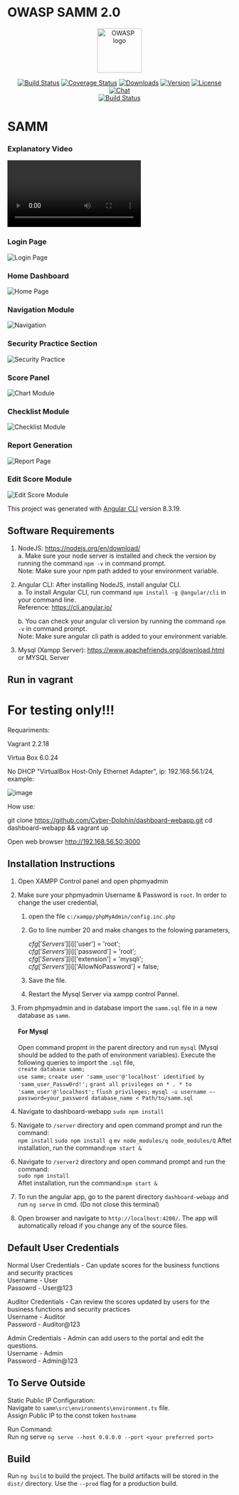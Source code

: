 # OWASP SAMM 2.0

<p align="center"><a href="https://owasp.org" target="_blank" rel="noopener noreferrer"><img width="100" src="src/favicon.ico" alt="OWASP logo"></a></p>

<p align="center">
  <a href="https://circleci.com/gh/vuejs/vue/tree/dev"><img src="https://img.shields.io/circleci/project/github/vuejs/vue/dev.svg?sanitize=true" alt="Build Status"></a>
  <a href="https://codecov.io/github/vuejs/vue?branch=dev"><img src="https://img.shields.io/codecov/c/github/vuejs/vue/dev.svg?sanitize=true" alt="Coverage Status"></a>
  <a href="https://npmcharts.com/compare/vue?minimal=true"><img src="https://img.shields.io/npm/dm/vue.svg?sanitize=true" alt="Downloads"></a>
  <a href="https://www.npmjs.com/package/vue"><img src="https://img.shields.io/npm/v/vue.svg?sanitize=true" alt="Version"></a>
  <a href="https://www.npmjs.com/package/vue"><img src="https://img.shields.io/npm/l/vue.svg?sanitize=true" alt="License"></a>
  <a href="https://chat.vuejs.org/"><img src="https://img.shields.io/badge/chat-on%20discord-7289da.svg?sanitize=true" alt="Chat"></a>
  <br>
  <a href="https://app.saucelabs.com/builds/50f8372d79f743a3b25fb6ca4851ca4c"><img src="https://app.saucelabs.com/buildstatus/vuejs" alt="Build Status"></a>
</p>

# SAMM


### Explanatory Video

![Video](src/assets/media/VIDEO-2020-03-21-12-08-11.mp4)


### Login Page

![Login Page](src/assets/media/sc1.PNG)


### Home Dashboard

![Home Page](src/assets/media/sc2.png)


### Navigation Module

![Navigation](src/assets/media/sc3.png)



### Security Practice Section

![Security Practice](src/assets/media/sc5.png)


### Score Panel

![Chart Module](src/assets/media/sc6.png)


### Checklist Module

![Checklist Module](src/assets/media/sc7.png)


### Report Generation

![Report Page](src/assets/media/sc8.png)


### Edit Score Module

![Edit Score Module](src/assets/media/sc9.png)


This project was generated with [Angular CLI](https://github.com/angular/angular-cli) version 8.3.19.

## Software Requirements

1) NodeJS: https://nodejs.org/en/download/  
   a. Make sure your node server is installed and check the version by running the command `npm -v` in command prompt.  
   Note: Make sure your npm path added to your environment variable. 

2) Angular CLI:  After installing NodeJS, install angular CLI.  
    a. To install Angular CLI, run command `npm install -g @angular/cli` in your command line.  
            Reference: https://cli.angular.io/

    b. You can check your angular cli version by running the command `npm -v` in command prompt.  
    Note: Make sure angular cli path is added to your environment variable.  
    
3) Mysql (Xampp Server): https://www.apachefriends.org/download.html or MYSQL Server 

## Run in vagrant

# For testing only!!!

Requariments:

Vagrant 2.2.18

Virtua Box 6.0.24

No DHCP "VirtualBox Host-Only Ethernet Adapter", ip: 192.168.56.1/24, example:

![image](https://user-images.githubusercontent.com/16451776/133780515-9143c08f-1b1e-44e3-9587-517e9b28ba80.png)

How use:

git clone https://github.com/Cyber-Dolphin/dashboard-webapp.git
cd dashboard-webapp && vagrant up

Open web browser http://192.168.56.50:3000

## Installation Instructions 

1) Open XAMPP Control panel and open phpmyadmin
2) Make sure your phpmyadmin Username & Password is `root`.
    In order to change the user credential,
    1) open the file `c:/xampp/phpMyAdmin/config.inc.php`
    2) Go to line number 20 and make changes to the folowing parameters,
    
        $cfg['Servers'][$i]['user'] = 'root';  
        $cfg['Servers'][$i]['password'] = 'root';  
        $cfg['Servers'][$i]['extension'] = 'mysqli';  
        $cfg['Servers'][$i]['AllowNoPassword'] = false;
        
    3) Save the file.
    4) Restart the Mysql Server via xampp control Pannel.
    
3) From phpmyadmin and in database import the `samm.sql` file in a new database as `samm`.
    #### For Mysql 
    Open command propmt in the parent directory and run `mysql` (Mysql should be added to the path of environment variables). Execute the following queries to import the `.sql` file,  
    `create database samm;`  
    `use samm;`
    `create user 'samm_user'@'localhost' identified by 'samm_user_Passw0rd!';`
    `grant all privileges on * . * to 'samm_user'@'localhost';`
    `flush privileges;`
    `mysql -u username –-password=your_password database_name < Path/to/samm.sql`
4) Navigate to dashboard-webapp `sudo npm install` 
4) Navigate to `/server` directory and open command prompt and run the command:  
     `npm install`
     `sudo npm install q`
     `mv node_modules/q node_modules/Q`
      Aftet installation, run the command:`npm start &`
5) Navigate to `/server2` directory and open command prompt and run the command:  
    `sudo npm install`   
    Aftet installation, run the command:`npm start &`
6) To run the angular app, go to the parent directory `dashboard-webapp` and run `ng serve` in cmd. (Do not close this terminal)
7) Open browser and navigate to `http://localhost:4200/`. The app will automatically reload if you change any of the source files.
    
## Default User Credentials
Normal User Credentials - Can update scores for the business functions and security practices  
Username - User  
Passowrd - User@123

Auditor Credentials - Can review the scores updated by users for the business functions and security practices  
Username - Auditor  
Password - Auditor@123  
    
Admin Credentials - Admin can add users to the portal and edit the questions.  
Username - Admin  
Password - Admin@123
    

## To Serve Outside

Static Public IP Configuration:  
Navigate to `samm\src\environments\environment.ts` file.  
Assign Public IP to the const token `hostname` 

Run Command:  
Run ng serve `ng serve --host 0.0.0.0 --port <your preferred port>`

## Build
Run `ng build` to build the project. The build artifacts will be stored in the `dist/` directory. Use the `--prod` flag for a production build.

